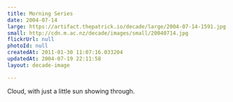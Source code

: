 ```yaml
---
title: Morning Series
date: 2004-07-14
large: https://artifact.thepatrick.io/decade/large/2004-07-14-1591.jpg
small: http://cdn.m.ac.nz/decade/images/small/20040714.jpg
flickrUrl: null
photoId: null
createdAt: 2011-01-30 11:07:16.033204
updatedAt: 2004-07-19 22:11:58
layout: decade-image

---
```

Cloud, with just a little sun showing through.
